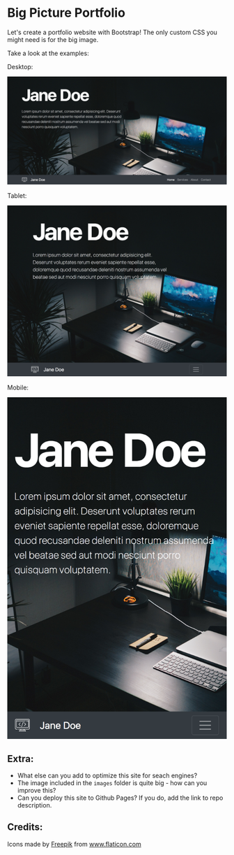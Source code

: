 # Big Picture Portfolio

Let's create a portfolio website with Bootstrap! The only custom CSS you might need is for the big image.

Take a look at the examples:

Desktop:

![Example desktop](example-portfolio-desktop.jpg)

Tablet:

![Example tablet](example-portfolio-tablet.jpg)

Mobile:

![Example mobile](example-portfolio-mobile.png)

## Extra:

- What else can you add to optimize this site for seach engines?
- The image included in the `images` folder is quite big - how can you improve this?
- Can you deploy this site to Github Pages? If you do, add the link to repo description.

## Credits:

Icons made by <a href="https://www.flaticon.com/authors/freepik" title="Freepik">Freepik</a> from <a href="https://www.flaticon.com/" title="Flaticon"> www.flaticon.com</a>